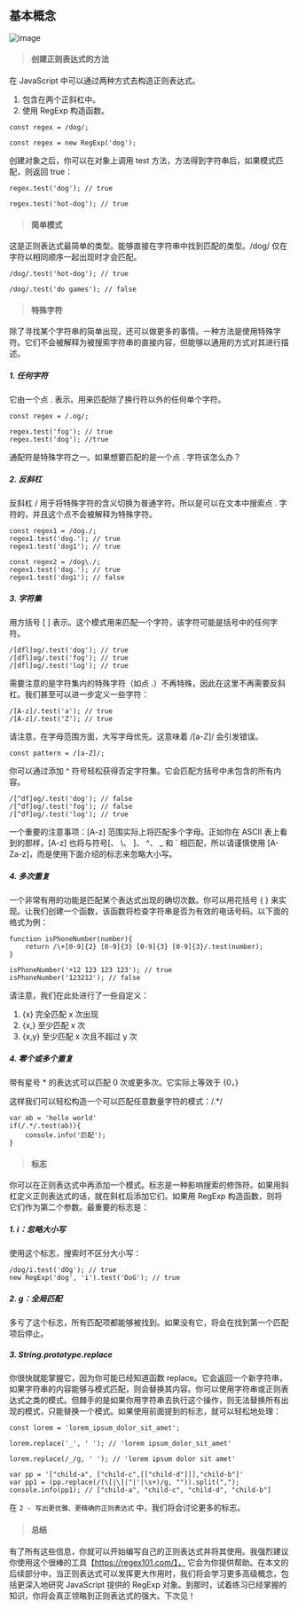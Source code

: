## 基本概念
![image](http://m.qpic.cn/psc?/V12UXEll2JjLTU/S1G4*2hi*D5aPIJug2nMa46eV9hwJnuM2RkChpZxfxD5zrxMjfoedgz*K1lmXmyCvgMDokThwOeB.vpQALxy8imIZAsN2VrlmYHLjegxrUw!/b&bo=kAE.AQAAAAARB54!&rf=viewer_4&t=5)

> #### 创建正则表达式的方法

在 JavaScript 中可以通过两种方式去构造正则表达式。
1. 包含在两个正斜杠中。
2. 使用 RegExp 构造函数。

```
const regex = /dog/;
```

```
const regex = new RegExp('dog');
```

创建对象之后，你可以在对象上调用 test 方法，方法得到字符串后，如果模式匹配，则返回 true：

```
regex.test('dog'); // true

regex.test('hot-dog'); // true
```


> #### 简单模式

这是正则表达式最简单的类型。能够直接在字符串中找到匹配的类型。/dog/ 仅在字符以相同顺序一起出现时才会匹配。

```
/dog/.test('hot-dog'); // true

/dog/.test('do games'); // false
```


> #### 特殊字符

除了寻找某个字符串的简单出现，还可以做更多的事情。一种方法是使用特殊字符。它们不会被解释为被搜索字符串的直接内容，但能够以通用的方式对其进行描述。

##### 1. 任何字符

它由一个点  .  表示。用来匹配除了换行符以外的任何单个字符。

```
const regex = /.og/;

regex.test('fog'); // true
regex.test('dog'); //true
```
通配符是特殊字符之一。如果想要匹配的是一个点 . 字符该怎么办？


##### 2. 反斜杠
反斜杠 / 用于将特殊字符的含义切换为普通字符。所以是可以在文本中搜索点 . 字符的，并且这个点不会被解释为特殊字符。

```
const regex1 = /dog./;
regex1.test('dog.'); // true
regex1.test('dog1'); // true

const regex2 = /dog\./;
regex1.test('dog.'); // true
regex1.test('dog1'); // false
```

##### 3. 字符集
用方括号 [ ] 表示。这个模式用来匹配一个字符，该字符可能是括号中的任何字符。

```
/[dfl]og/.test('dog'); // true
/[dfl]og/.test('fog'); // true
/[dfl]og/.test('log'); // true
```

需要注意的是字符集内的特殊字符（如点 .）不再特殊，因此在这里不再需要反斜杠。我们甚至可以进一步定义一些字符：


```
/[A-z]/.test('a'); // true
/[A-z]/.test('Z'); // true
```

请注意，在字母范围方面，大写字母优先。这意味着 /[a-Z]/ 会引发错误。

```
const pattern = /[a-Z]/;
```

你可以通过添加 ^ 符号轻松获得否定字符集。它会匹配方括号中未包含的所有内容。

```
/[^df]og/.test('dog'); // false
/[^df]og/.test('fog'); // false
/[^df]og/.test('log'); // true
```
一个重要的注意事项：[A-z] 范围实际上将匹配多个字母。正如你在 ASCII 表上看到的那样，[A-z] 也将与符号[、 \、 ]、 ^、 _ 和 ` 相匹配，所以请谨慎使用 [A-Za-z]，而是使用下面介绍的标志来忽略大小写。


##### 4. 多次重复

一个非常有用的功能是匹配某个表达式出现的确切次数。你可以用花括号 { } 来实现。让我们创建一个函数，该函数将检查字符串是否为有效的电话号码。以下面的格式为例：

```
function isPhoneNumber(number){
    return /\+[0-9]{2} [0-9]{3} [0-9]{3} [0-9]{3}/.test(number);
}

isPhoneNumber('+12 123 123 123'); // true
isPhoneNumber('123212'); // false
```
请注意，我们在此处进行了一些自定义：
1. {x} 完全匹配 x 次出现
2. {x,} 至少匹配 x 次
3. {x,y} 至少匹配 x 次且不超过 y 次


##### 4. 零个或多个重复
带有星号 * 的表达式可以匹配 0 次或更多次。它实际上等效于 {0，}

这样我们可以轻松构造一个可以匹配任意数量字符的模式：/.*/

```
var ab = 'hello world'
if(/.*/.test(ab)){
	console.info('匹配');
}
```


> #### 标志

你可以在正则表达式中再添加一个模式。标志是一种影响搜索的修饰符。如果用斜杠定义正则表达式的话，就在斜杠后添加它们。如果用 RegExp 构造函数，则将它们作为第二个参数。最重要的标志是：

##### 1. i：忽略大小写 
使用这个标志，搜索时不区分大小写：

```
/dog/i.test('dOg'); // true
new RegExp('dog', 'i').test('DoG'); // true
```

##### 2. g：全局匹配
多亏了这个标志，所有匹配项都能够被找到。如果没有它，将会在找到第一个匹配项后停止。


##### 3. String.prototype.replace

你很快就能掌握它，因为你可能已经知道函数 replace。它会返回一个新字符串，如果字符串的内容能够与模式匹配，则会替换其内容。你可以使用字符串或正则表达式之类的模式。但棘手的是如果你用字符串去执行这个操作，则无法替换所有出现的模式，只能替换一个模式。如果使用前面提到的标志，就可以轻松地处理：

```
const lorem = 'lorem_ipsum_dolor_sit_amet';

lorem.replace('_', ' '); // 'lorem ipsum_dolor_sit_amet'

lorem.replace(/_/g, ' '); // 'lorem ipsum dolor sit amet'
```

```
var pp = '["child-a", ["child-c",[["child-d"]]],"child-b"]'
var pp1 = (pp.replace(/(\[|\]|"|'|\s+)/g, "")).split(",");
console.info(pp1); // ["child-a", "child-c", "child-d", "child-b"]
```
在 `2 - 写出更优雅、更精确的正则表达式` 中，我们将会讨论更多的标志。

> #### 总结

有了所有这些信息，你就可以开始编写自己的正则表达式并将其使用。我强烈建议你使用这个很棒的工具【https://regex101.com/】， 它会为你提供帮助。在本文的后续部分中，当正则表达式可以发挥更大作用时，我们将会学习更多高级概念，包括更深入地研究 JavaScript 提供的 RegExp 对象。到那时，试着练习已经掌握的知识，你将会真正领略到正则表达式的强大。下次见！
